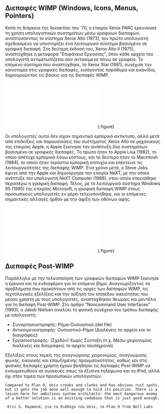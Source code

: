 ## Διεπαφές WIMP (Windows, Icons, Menus, Pointers)

Κατά τη διάρκεια της δεκαετίας του '70, η εταιρία Xerox PARC ερευνούσε τη χρήση υπολογιστικών συστημάτων μέσω γραφικων διεπαφών, αναπτύσσοντας το σύστημα Xerox Alto (1973), τον πρώτο υπολογιστή σχεδιασμένο να υποστηρίζει ένα λειτουργικό σύστημα βασισμένο σε γραφική διεπαφή. Στη δεύτερη έκδοσή του, Xerox Alto II (1975), αναπτύχθηκε η μεταφορά \"Επιφάνεια Εργασίας\", όπου κάθε αρχείο του υπολογιστή αντιμετωπίζεται σαν αντικείμενο πάνω σε γραφείο. Το επόμενο σύστημα που αναπτύχθηκε, το Xerox Star (1981), συνέχισε την καινοτομία στις γραφικές διεπαφές, εισάγοντας παράθυρα και εικονίδια, δημιουργώντας τις βάσεις για τις διεπαφές WIMP.

![](xerox-star-desktop.md){.figure}

Οι υπολογιστές αυτοί δεν είχαν σημαντικό εμπορικό αντίκτυπο, αλλά μετά από επιδείξεις και παρουσιάσεις του συστήματος Xerox Alto σε μηχανικούς της εταιρίας Apple, η Apple ξεκίνησε την ανάπτυξη δύο συστημάτων βασισμένο σε γραφικές διεπαφές. Το πρώτο ήταν το Apple Lisa (1982), το οποίο απέτυχε εμπορικά λόγω κόστους, και το δεύτερο ήταν το Macintosh (1984), το οποίο ήταν τεράστια εμπορική επιτυχία και επέκτεινε τις λειτουργικότητες της διεπαφής WIMP. Ένα χρόνο μετά, ο Steve Jobs έφυγε από την Apple και δημιούργησε την εταιρία NeXT, με την οποία ανέπτυξε τον υπολογιστή NeXT Computer (1988), στον οποίο επεκτάθηκε περαιτέρω η γραφική διεπαφή. Τέλος, με το λειτουργικό σύστημα Windows 95 (1995) της εταιρίας Microsoft, η γραφική διεπαφή WIMP στους προσωπικούς υπολογιστές εν μέρει τελειοποιήθηκε, και οι επόμενες σημαντικές αλλαγές ήρθαν με την άφιξη των οθόνων αφής.

![](windows95.md){.figure}

## Διεπαφές Post-WIMP

Παράλληλα με την τελειοποίηση των γραφικών διεπαφών WIMP ξεκίνησε η έρευνα και το ενδιαφέρον για το επόμενο βήμα. Αναγνωρίζοντας τα προβλήματα που προκύπτουν από τις αρχές των διεπαφών WIMP, τις τεχνολογικές εξελίξεις και την αύξηση του επιπέδου οικειότητας του μέσου χρήστη με τους υπολογιστές, αναπτύχθηκαν θεωρίες και μοντέλα για τη διεπαφή Post-WIMP. Στο άρθρο \"Noncommand User Interfaces\" (1993), ο Jakob Nielsen αναλύει τη φυσική συνέχεια του τρόπου διεπαφής με υπολογιστή: 

- Συναρτησιοστραφής: Ρήμα-Ουσιαστικό (del file)
- Αντικειμενοστραφής: Ουσιαστικό-Ρήμα (Διαλέγεις το αρχείο και το διαγράφεις)
- Εργασιοστραφής: (Σχεδόν) Χωρίς Σύνταξη (π.χ. Μέσω χειρονομίας διαλέγεις και διαγράφεις το αρχείο ταυτόχρονα)

Εξελίξεις στους τομείς της αναγνώρισης χειρονομίας, αναγνώρισης φωνής, εικονικής και επαυξημένης πραγματικότητας, καθώς και στις φυσικές διεπαφές χρήστη έχουν βοηθήσει τις διεπαφές Post-WIMP να ενσωματωθούν σε συσκευές όπως τα έξυπνα τηλέφωνα και τα iPod, αλλά όχι στον τομέα των προσωπικών υπολογιστών.

```
Compared to Plan 9, Unix creaks and clanks and has obvious rust spots, but it gets the job done well enough to hold its position. There is a lesson here for ambitious system architects: the most dangerous enemy of a better solution is an existing codebase that is just good enough.

-Eric S. Raymond, για το διάδοχο του Unix, το Plan 9 from Bell Labs
```
